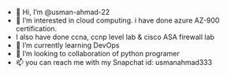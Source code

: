 - 👋 Hi, I’m @usman-ahmad-22
- 👀 I’m interested in cloud computing. i have done azure AZ-900 certification.
- I also have done ccna, ccnp level lab & cisco ASA firewall lab
- 🌱 I’m currently learning DevOps 
- 💞️ I’m looking to collaboration of python programer 
- 📫 you can reach me with my Snapchat id: usmanahmad333

<!---
usman-ahmad-22/usman-ahmad-22 is a ✨ special ✨ repository because its `README.md` (this file) appears on your GitHub profile.
You can click the Preview link to take a look at your changes.
--->
